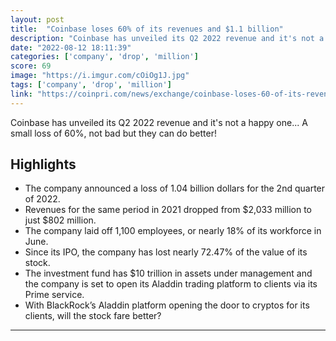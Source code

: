 ```yaml
---
layout: post
title:  "Coinbase loses 60% of its revenues and $1.1 billion"
description: "Coinbase has unveiled its Q2 2022 revenue and it's not a happy one... A small loss of 60%, not bad but they can do better!"
date: "2022-08-12 18:11:39"
categories: ['company', 'drop', 'million']
score: 69
image: "https://i.imgur.com/cOiOg1J.jpg"
tags: ['company', 'drop', 'million']
link: "https://coinpri.com/news/exchange/coinbase-loses-60-of-its-revenues-and-1-1-billion/"
---
```


Coinbase has unveiled its Q2 2022 revenue and it's not a happy one... A small loss of 60%, not bad but they can do better!

## Highlights

- The company announced a loss of 1.04 billion dollars for the 2nd quarter of 2022.
- Revenues for the same period in 2021 dropped from $2,033 million to just $802 million.
- The company laid off 1,100 employees, or nearly 18% of its workforce in June.
- Since its IPO, the company has lost nearly 72.47% of the value of its stock.
- The investment fund has $10 trillion in assets under management and the company is set to open its Aladdin trading platform to clients via its Prime service.
- With BlackRock’s Aladdin platform opening the door to cryptos for its clients, will the stock fare better?

---
